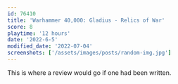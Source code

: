 ```yaml
---
id: 76410
title: 'Warhammer 40,000: Gladius - Relics of War'
score: 8
playtime: '12 hours'
date: '2022-6-5'
modified_date: '2022-07-04'
screenshots: ['/assets/images/posts/random-img.jpg']
---
```


This is where a review would go if one had been written.
